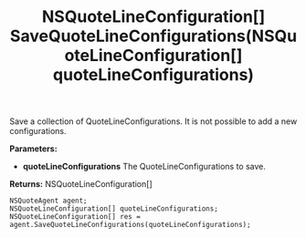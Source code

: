 ﻿---
uid: crmscript_ref_NSQuoteAgent_SaveQuoteLineConfigurations
title: NSQuoteLineConfiguration[] SaveQuoteLineConfigurations(NSQuoteLineConfiguration[] quoteLineConfigurations)
intellisense: NSQuoteAgent.SaveQuoteLineConfigurations
keywords: NSQuoteAgent, SaveQuoteLineConfigurations
so.topic: reference
---

Save a collection of QuoteLineConfigurations. It is not possible to add a new configurations.

**Parameters:**
 - **quoteLineConfigurations** The QuoteLineConfigurations to save.

**Returns:** NSQuoteLineConfiguration[]

```crmscript
NSQuoteAgent agent;
NSQuoteLineConfiguration[] quoteLineConfigurations;
NSQuoteLineConfiguration[] res = agent.SaveQuoteLineConfigurations(quoteLineConfigurations);
```

